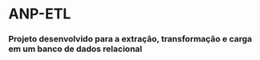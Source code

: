 # ANP-ETL


### Projeto desenvolvido para a extração, transformação e carga em um banco de dados relacional
